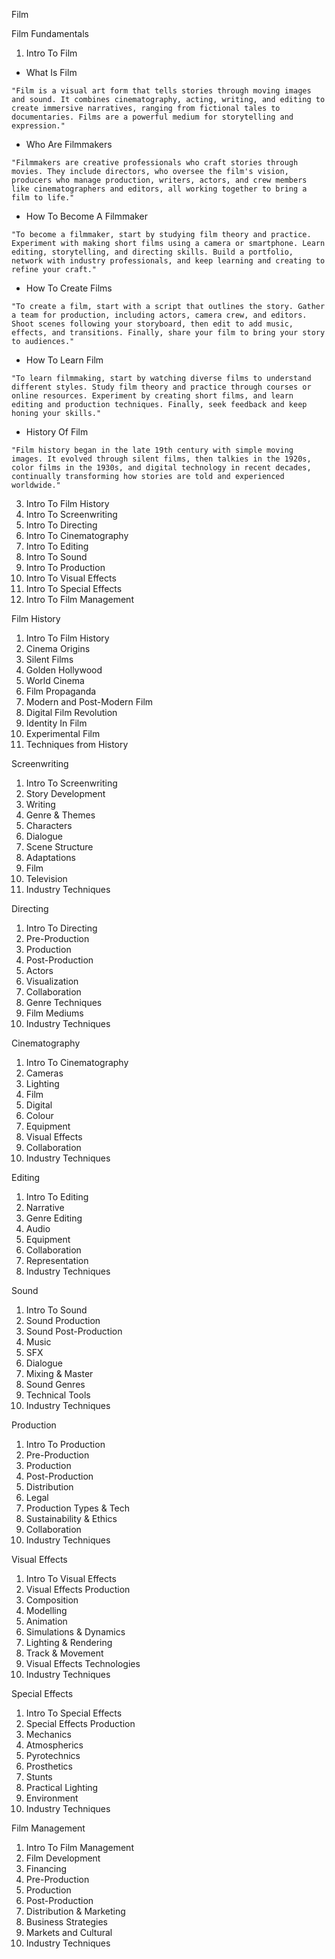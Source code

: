 Film

Film Fundamentals


1. Intro To Film

- What Is Film
  
``` "Film is a visual art form that tells stories through moving images and sound. It combines cinematography, acting, writing, and editing to create immersive narratives, ranging from fictional tales to documentaries. Films are a powerful medium for storytelling and expression." ```

- Who Are Filmmakers

``` "Filmmakers are creative professionals who craft stories through movies. They include directors, who oversee the film's vision, producers who manage production, writers, actors, and crew members like cinematographers and editors, all working together to bring a film to life." ```

- How To Become A Filmmaker

``` "To become a filmmaker, start by studying film theory and practice. Experiment with making short films using a camera or smartphone. Learn editing, storytelling, and directing skills. Build a portfolio, network with industry professionals, and keep learning and creating to refine your craft." ```


- How To Create Films

``` "To create a film, start with a script that outlines the story. Gather a team for production, including actors, camera crew, and editors. Shoot scenes following your storyboard, then edit to add music, effects, and transitions. Finally, share your film to bring your story to audiences." ```

- How To Learn Film

``` "To learn filmmaking, start by watching diverse films to understand different styles. Study film theory and practice through courses or online resources. Experiment by creating short films, and learn editing and production techniques. Finally, seek feedback and keep honing your skills." ```

- History Of Film

``` "Film history began in the late 19th century with simple moving images. It evolved through silent films, then talkies in the 1920s, color films in the 1930s, and digital technology in recent decades, continually transforming how stories are told and experienced worldwide." ```

3. Intro To Film History
4. Intro To Screenwriting
5. Intro To Directing
6. Intro To Cinematography
7. Intro To Editing
8. Intro To Sound 
9. Intro To Production 
10. Intro To Visual Effects
11. Intro To Special Effects
12. Intro To Film Management


Film History
1. Intro To Film History
2. Cinema Origins
3. Silent Films
4. Golden Hollywood
5. World Cinema
6. Film Propaganda
7. Modern and Post-Modern Film
8. Digital Film Revolution
9. Identity In Film
10. Experimental Film
11. Techniques from History

Screenwriting
1. Intro To Screenwriting
2. Story Development
3. Writing
4. Genre & Themes
5. Characters
6. Dialogue
7. Scene Structure
8. Adaptations
9. Film
10. Television
11. Industry Techniques

Directing
1. Intro To Directing
2. Pre-Production
3. Production
4. Post-Production
5. Actors
6. Visualization
7. Collaboration
8. Genre Techniques
9. Film Mediums
10. Industry Techniques

Cinematography
1. Intro To Cinematography
2. Cameras
3. Lighting
4. Film
5. Digital
6. Colour
7. Equipment
8. Visual Effects
9. Collaboration
10. Industry Techniques

Editing
1. Intro To Editing
2. Narrative
3. Genre Editing
4. Audio
5. Equipment
6. Collaboration
7. Representation
8. Industry Techniques

Sound
1. Intro To Sound
2. Sound Production
3. Sound Post-Production
4. Music
5. SFX
6. Dialogue
7. Mixing & Master
8. Sound Genres
9. Technical Tools
10. Industry Techniques

Production
1. Intro To Production
2. Pre-Production
3. Production
4. Post-Production
5. Distribution
6. Legal
7. Production Types & Tech
8. Sustainability & Ethics
9. Collaboration
10. Industry Techniques

Visual Effects
1. Intro To Visual Effects
2. Visual Effects Production
3. Composition
4. Modelling
5. Animation
6. Simulations & Dynamics
7. Lighting & Rendering
8. Track & Movement
9. Visual Effects Technologies
10. Industry Techniques

Special Effects
1. Intro To Special Effects
2. Special Effects Production
3. Mechanics
4. Atmospherics
5. Pyrotechnics
6. Prosthetics 
7. Stunts
8. Practical Lighting
9. Environment
10. Industry Techniques

Film Management
1. Intro To Film Management
2. Film Development
3. Financing
4. Pre-Production
5. Production
6. Post-Production
7. Distribution & Marketing
8. Business Strategies
9. Markets and Cultural
10. Industry Techniques
